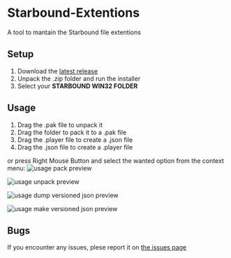# Starbound-Extentions
A tool to mantain the Starbound file extentions

## Setup
1. Download the [latest release](https://github.com/KrashV/Starbound-Extentions/releases)
2. Unpack the .zip folder and run the installer
3. Select your **STARBOUND WIN32 FOLDER**

## Usage
1. Drag the .pak file to unpack it
2. Drag the folder to pack it to a .pak file
3. Drag the .player file to create a .json file
4. Drag the .json file to create a .player file

or
press Right Mouse Button and select the wanted option from the context menu:
![usage pack preview](https://i.imgur.com/d39tw8c.png)

![usage unpack preview](https://i.imgur.com/tQrwDAM.png)

![usage dump versioned json preview](https://i.imgur.com/aTSZncj.png)

![usage make versioned json preview](https://i.imgur.com/7lUd2I1.png)

## Bugs
If you encounter any issues, plese report it on [the issues page](https://github.com/KrashV/Starbound-Extentions/issues)
